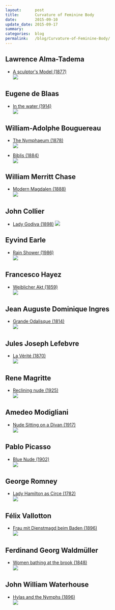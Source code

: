 ```yaml
---
layout:      post
title:       Curvature of Feminine Body
date:        2015-09-10
update_date: 2015-09-17
summary:     
categories:  blog
permalink:   /blog/Curvature-of-Feminine-Body/
---
```


## Lawrence Alma-Tadema

* [A sculptor's Model (1877)](https://commons.wikimedia.org/wiki/File:A_Sculptors_Model.jpg)  
![](https://upload.wikimedia.org/wikipedia/commons/0/0d/A_Sculptors_Model.jpg)

## Eugene de Blaas

* [In the water (1914)](https://commons.wikimedia.org/wiki/File:Eugene_de_Blaas_In_the_water.jpg)  
![](https://upload.wikimedia.org/wikipedia/commons/d/d9/Eugene_de_Blaas_In_the_water.jpg)

## William-Adolphe Bouguereau

<!-- * [Nymphs and Satyr (1873)](https://commons.wikimedia.org/wiki/File:Nymphs_and_Satyr,_by_William-Adolphe_Bouguereau.jpg)  
![](https://upload.wikimedia.org/wikipedia/commons/3/32/Nymphs_and_Satyr,_by_William-Adolphe_Bouguereau.jpg) -->

* [The Nymphaeum (1878)](https://commons.wikimedia.org/wiki/File:William-Adolphe_Bouguereau_(1825-1905)_-_The_Nymphaeum_(1878).jpg)  
![](https://upload.wikimedia.org/wikipedia/commons/8/81/William-Adolphe_Bouguereau_(1825-1905)_-_The_Nymphaeum_(1878).jpg)

* [Biblis (1884)](https://commons.wikimedia.org/wiki/File:William-Adolphe_Bouguereau_(1825-1905)_-_Biblis_(1884).jpg)  
![](https://upload.wikimedia.org/wikipedia/commons/a/a1/William-Adolphe_Bouguereau_(1825-1905)_-_Biblis_(1884).jpg)

## William Merritt Chase

* [Modern Magdalen (1888)](https://commons.wikimedia.org/wiki/File:Chase_William_Merritt_Modern_Magdalen_1888.jpg)  
![](https://upload.wikimedia.org/wikipedia/commons/2/29/Chase_William_Merritt_Modern_Magdalen_1888.jpg)

## John Collier

* [Lady Godiva (1898)](https://commons.wikimedia.org/wiki/File:Lady_Godiva_(John_Collier,_c._1897).jpg)  
![](https://upload.wikimedia.org/wikipedia/commons/0/0c/Lady_Godiva_(John_Collier,_c._1897).jpg)

## Eyvind Earle

* [Rain Shower (1986)](http://www.wikiart.org/en/eyvind-earle/rain-shower)  
![](http://uploads3.wikiart.org/images/eyvind-earle/rain-shower.jpg)

## Francesco Hayez

* [Weiblicher Akt (1859)](https://commons.wikimedia.org/wiki/File:Francesco_Hayez_060.jpg)  
![](https://upload.wikimedia.org/wikipedia/commons/8/88/Francesco_Hayez_060.jpg)

## Jean Auguste Dominique Ingres

* [Grande Odalisque (1814)](https://commons.wikimedia.org/wiki/File:Ingre,_Grande_Odalisque.jpg)  
![](https://upload.wikimedia.org/wikipedia/commons/d/df/Ingre,_Grande_Odalisque.jpg)

## Jules Joseph Lefebvre

* [La Vérité (1870)](https://upload.wikimedia.org/wikipedia/commons/1/17/La_Vérité,_par_Jules_Joseph_Lefebvre.jpg)  
![](https://upload.wikimedia.org/wikipedia/commons/1/17/La_Vérité,_par_Jules_Joseph_Lefebvre.jpg)

## Rene Magritte

* [Reclining nude (1925)](http://www.wikiart.org/en/rene-magritte/reclining-nude-1925)  
![](http://uploads6.wikiart.org/images/rene-magritte/reclining-nude-1925(1).jpg)

## Amedeo Modigliani

* [Nude Sitting on a Divan (1917)](https://commons.wikimedia.org/wiki/File:Amedeo_Modigliani_063.jpg)  
![](https://upload.wikimedia.org/wikipedia/commons/c/cc/Amedeo_Modigliani_063.jpg)

## Pablo Picasso

* [Blue Nude (1902)](http://www.pablopicasso.org/blue-nude.jsp)  
![](http://www.pablopicasso.org/images/paintings/blue-nude.jpg)

<!-- ## Henrietta Rae

* [Hylas and the Water Nymphs (1909)](https://commons.wikimedia.org/wiki/File:Rae_-_Water_Nymphs_(color).png)  
![](https://upload.wikimedia.org/wikipedia/commons/9/93/Rae_-_Water_Nymphs_(color).png) -->

## George Romney

* [Lady Hamilton as Circe (1782)](https://commons.wikimedia.org/wiki/File:George_Romney_-_Lady_Hamilton_as_Circe.jpg)  
![](https://upload.wikimedia.org/wikipedia/commons/a/ae/George_Romney_-_Lady_Hamilton_as_Circe.jpg)

## Félix Vallotton

* [Frau mit Dienstmagd beim Baden (1896)](https://commons.wikimedia.org/wiki/File:Valloton_Frau_mit_Dienstmagd_beim_Baden.jpg)  
![](https://upload.wikimedia.org/wikipedia/commons/f/fb/Valloton_Frau_mit_Dienstmagd_beim_Baden.jpg)

## Ferdinand Georg Waldmüller

* [Women bathing at the brook (1848)](https://commons.wikimedia.org/wiki/File:Waldmüller_-_Badende_Frauen_am_Waldbach_-_1848.jpg)  
![](https://upload.wikimedia.org/wikipedia/commons/1/12/Waldm%C3%BCller_-_Badende_Frauen_am_Waldbach_-_1848.jpg)

## John William Waterhouse

* [Hylas and the Nymphs (1896)](https://commons.wikimedia.org/wiki/File:Waterhouse_Hylas_and_the_Nymphs_Manchester_Art_Gallery_1896.15.jpg)  
![](https://upload.wikimedia.org/wikipedia/commons/b/bd/Waterhouse_Hylas_and_the_Nymphs_Manchester_Art_Gallery_1896.15.jpg)

